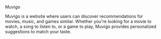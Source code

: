 Muvigo

Muvigo is a website where users can discover recommendations for movies, music, and games similar. Whether you're looking for a movie to watch, a song to listen to, or a game to play, Muvigo provides personalized suggestions to match your taste.